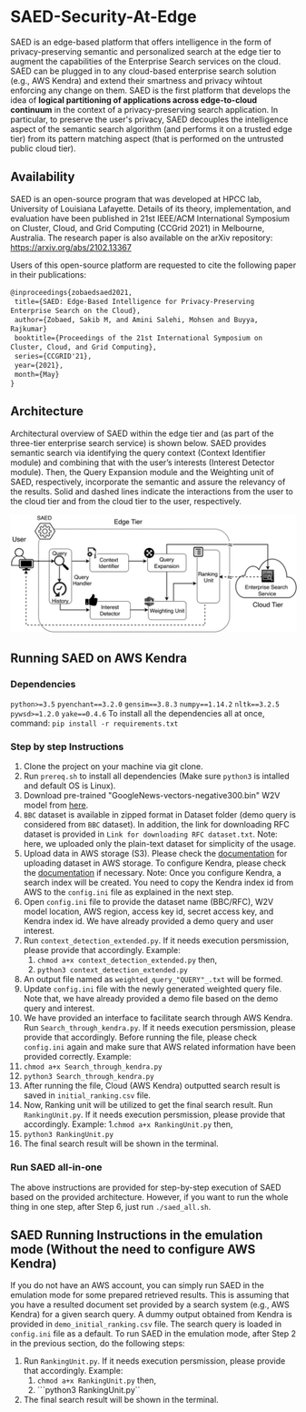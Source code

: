 # SAED-Security-At-Edge
SAED is an edge-based platform that offers intelligence in the form of privacy-preserving semantic and personalized search at the edge tier to augment the capabilities of the Enterprise Search services on the cloud. SAED can be plugged in to any cloud-based enterprise search solution (e.g., AWS Kendra) and extend their smartness and privacy wihtout enforcing any change on them. SAED is the first platform that develops the idea of **logical partitioning of applications across edge-to-cloud continuum** in the context of a privacy-preserving search application. In particular, to preserve the user's privacy, SAED decouples the intelligence aspect of the semantic search algorithm (and performs it on a trusted edge tier) from its pattern matching aspect (that is performed on the untrusted public cloud tier).

## Availability
SAED is an open-source program that was developed at HPCC lab, University of Louisiana Lafayette. Details of its theory, implementation, and evaluation have been published in 21st IEEE/ACM International Symposium on Cluster, Cloud, and Grid Computing (CCGrid 2021) in Melbourne, Australia. 
The research paper is also available on the arXiv repository:
https://arxiv.org/abs/2102.13367

Users of this open-source platform are requested to cite the following paper in their publications:
 ````
 @inproceedings{zobaedsaed2021,
  title={SAED: Edge-Based Intelligence for Privacy-Preserving Enterprise Search on the Cloud},
  author={Zobaed, Sakib M, and Amini Salehi, Mohsen and Buyya, Rajkumar}
  booktitle={Proceedings of the 21st International Symposium on Cluster, Cloud, and Grid Computing},
  series={CCGRID'21},
  year={2021},
  month={May}
}
 ````
 
## Architecture

Architectural overview of SAED within the edge tier and (as part of the three-tier enterprise search service) is shown below. SAED provides semantic search via identifying the query context (Context Identifier module) and combining that with the user’s interests (Interest Detector module). Then, the Query Expansion module and the Weighting unit of SAED, respectively, incorporate the semantic and assure the relevancy of the results. Solid and dashed lines indicate the interactions from the user to the cloud tier and from the cloud tier to the user, respectively.
<p align="center"><img src="archi.png"></p>

## Running SAED on AWS Kendra
### Dependencies
 ```python>=3.5```
 ```pyenchant==3.2.0```
 ```gensim==3.8.3```
 ```numpy==1.14.2```
 ```nltk==3.2.5```
 ```pywsd>=1.2.0```
 ```yake==0.4.6``` 
To install all the dependencies all at once, command: ```pip install -r requirements.txt```
### Step by step Instructions
1. Clone the project on your machine via git clone.
2. Run ```prereq.sh``` to install all dependencies (Make sure ```python3``` is intalled and default OS is Linux). 
3. Download pre-trained "GoogleNews-vectors-negative300.bin" W2V model from [here](https://drive.google.com/file/d/0B7XkCwpI5KDYNlNUTTlSS21pQmM/edit).
4. ```BBC``` dataset is available in zipped format in Dataset folder (demo query is considered from ```BBC``` dataset). In addition, the link for downloading RFC dataset is provided in ```Link for downloading RFC dataset.txt```. Note: here, we uploaded only the plain-text dataset for simplicity of the usage.
5. Upload data in AWS storage (S3). Please check the [documentation](https://docs.aws.amazon.com/redshift/latest/dg/tutorial-loading-data-upload-files.html) for uploading dataset in AWS storage. To configure Kendra, please check the [documentation](https://docs.aws.amazon.com/kendra/latest/dg/setup.html) if necessary. Note: Once you configure Kendra, a search index will be created. You need to copy the Kendra index id from AWS to the ```config.ini``` file as explained in the next step.  
6. Open ```config.ini``` file to provide the dataset name (BBC/RFC), W2V model location, AWS region, access key id, secret access key, and Kendra index id. We have already provided a demo query and user interest.     
7. Run ```context_detection_extended.py```. If it needs execution persmission, please provide that accordingly. Example: 
   1. ```chmod a+x context_detection_extended.py``` then,
   2. ```python3 context_detection_extended.py```
8. An output file named as ```weighted_query_"QUERY"_.txt``` will be formed. 
9. Update ```config.ini``` file with the newly generated weighted query file. Note that, we have already provided a demo file based on the demo query and interest.
10. We have provided an interface to facilitate search through AWS Kendra. Run ```Search_through_kendra.py```. If it needs execution persmission, please provide that accordingly. Before running the file, please check ```config.ini``` again and make sure that AWS related information have been provided correctly. Example: 
   1. ```chmod a+x Search_through_kendra.py```
   2. ```python3 Search_through_kendra.py```      
11. After running the file, Cloud (AWS Kendra) outputted search result is saved in ```initial_ranking.csv``` file.
12. Now, Ranking unit will be utilized to get the final search result. Run ```RankingUnit.py```. If it needs execution persmission, please provide that accordingly. Example: 
  1.```chmod a+x RankingUnit.py``` then,
  2. ```python3 RankingUnit.py```
13. The final search result will be shown in the terminal. 
### Run SAED all-in-one 
The above instructions are provided for step-by-step execution of SAED based on the provided architecture. However, if you want to run the whole thing in one step, after Step 6, just run ```./saed_all.sh```.    
## SAED Running Instructions in the emulation mode (Without the need to configure AWS Kendra)
If you do not have an AWS account, you can simply run SAED in the emulation mode for some prepared retrieved results. This is assuming that you have a resulted document set provided by a search system (e.g., AWS Kendra) for a given search query. A dummy output obtained from Kendra is provided in ```demo_initial_ranking.csv``` file. The search query is loaded in ```config.ini``` file as a default. To run SAED in the emulation mode, after Step 2 in the previous section, do the following steps:
1. Run ```RankingUnit.py```. If it needs execution persmission, please provide that accordingly. Example: 
   1. ```chmod a+x RankingUnit.py``` then,
   2. ```python3 RankingUnit.py``
2. The final search result will be shown in the terminal.

